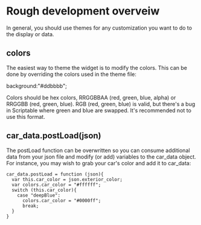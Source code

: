 # Rough development overveiw

In general, you should use themes for any customization you want to do to the display or data.

## colors

The easiest way to theme the widget is to modify the colors. This can be done by overriding the colors used in the theme file:

   background:"#ddbbbb";
   
Colors should be hex colors, RRGGBBAA (red, green, blue, alpha) or RRGGBB (red, green, blue). RGB (red, green, blue) is valid, but there's a bug in Scriptable where green and blue are swapped. It's recommended not to use this format.

## car_data.postLoad(json)

The postLoad function can be overwritten so you can consume additional data from your json file and modify (or add) variables to the car_data object. For instance, you may wish to grab your car's color and add it to car_data:

   
    car_data.postLoad = function (json){
      var this.car_color = json.exterior_color;
      var colors.car_color = "#ffffff";
      switch (this.car_color){
        case "deepBlue":
          colors.car_color = "#0000ff";
          break;
      }
    }

